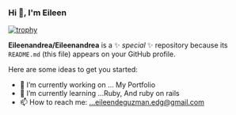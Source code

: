 ### Hi 👋, I'm Eileen
[![trophy](https://github-profile-trophy.vercel.app/?username=Eileenandrea)](https://github.com/Eileenandrea/github-profile-trophy)

**Eileenandrea/Eileenandrea** is a ✨ _special_ ✨ repository because its `README.md` (this file) appears on your GitHub profile.

Here are some ideas to get you started:

- 🔭 I’m currently working on ... My Portfolio
- 🌱 I’m currently learning ...Ruby, And ruby on rails
- 📫 How to reach me: ...eileendeguzman.edg@gmail.com
